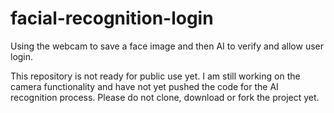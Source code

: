 # facial-recognition-login
Using the webcam to save a face image and then AI to verify and allow user login.

This repository is not ready for public use yet.  I am still working on the camera functionality and have not yet pushed the code for the AI recognition process.  Please do not clone, download or fork the project yet.
